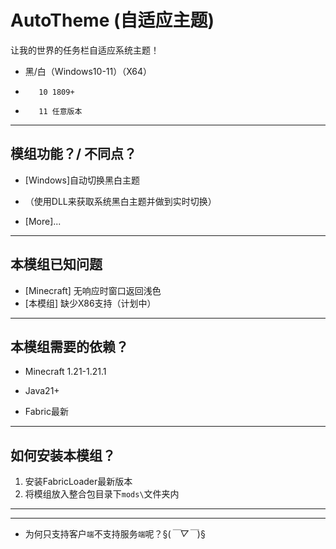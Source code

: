 # AutoTheme (自适应主题)

让我的世界的任务栏自适应系统主题！
- 黑/白（Windows10-11）（X64）
+        10 1809+
-        11 任意版本

---

## 模组功能？/ 不同点？

- [Windows]自动切换黑白主题
+ （使用DLL来获取系统黑白主题并做到实时切换）
- [More]...

---

## 本模组已知问题

- [Minecraft] 无响应时窗口返回浅色
- [本模组] 缺少X86支持（计划中）

---

## 本模组需要的依赖？

- Minecraft 1.21-1.21.1
+ Java21+
- Fabric最新

---

## 如何安装本模组？

1. 安装FabricLoader最新版本
2. 将模组放入整合包目录下`mods\`文件夹内

---

---
- 为何只支持客户`端`不支持服务`端`呢？§(*￣▽￣*)§
